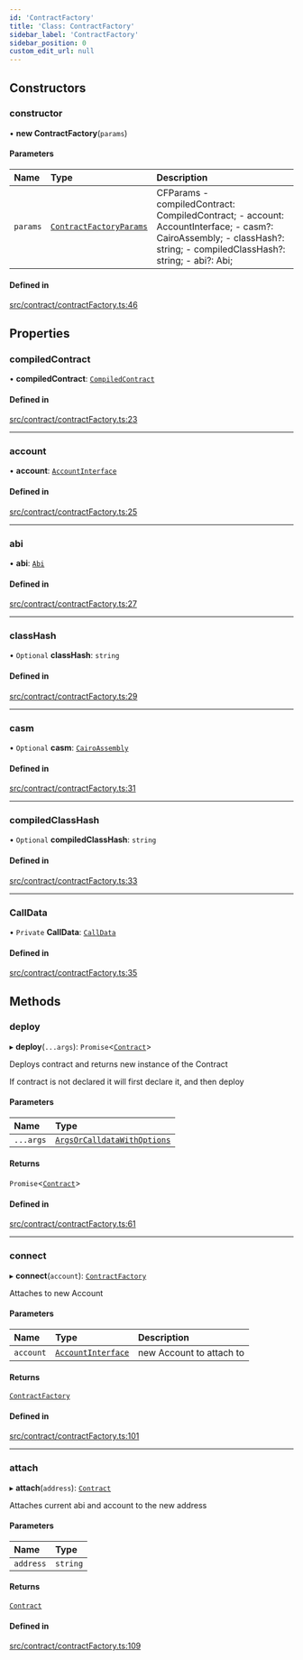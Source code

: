```yaml
---
id: 'ContractFactory'
title: 'Class: ContractFactory'
sidebar_label: 'ContractFactory'
sidebar_position: 0
custom_edit_url: null
---
```


## Constructors

### constructor

• **new ContractFactory**(`params`)

#### Parameters

| Name     | Type                                                           | Description                                                                                                                                                          |
| :------- | :------------------------------------------------------------- | :------------------------------------------------------------------------------------------------------------------------------------------------------------------- |
| `params` | [`ContractFactoryParams`](../modules.md#contractfactoryparams) | CFParams - compiledContract: CompiledContract; - account: AccountInterface; - casm?: CairoAssembly; - classHash?: string; - compiledClassHash?: string; - abi?: Abi; |

#### Defined in

[src/contract/contractFactory.ts:46](https://github.com/starknet-io/starknet.js/blob/v5.24.3/src/contract/contractFactory.ts#L46)

## Properties

### compiledContract

• **compiledContract**: [`CompiledContract`](../namespaces/types.md#compiledcontract)

#### Defined in

[src/contract/contractFactory.ts:23](https://github.com/starknet-io/starknet.js/blob/v5.24.3/src/contract/contractFactory.ts#L23)

---

### account

• **account**: [`AccountInterface`](AccountInterface.md)

#### Defined in

[src/contract/contractFactory.ts:25](https://github.com/starknet-io/starknet.js/blob/v5.24.3/src/contract/contractFactory.ts#L25)

---

### abi

• **abi**: [`Abi`](../namespaces/types.md#abi)

#### Defined in

[src/contract/contractFactory.ts:27](https://github.com/starknet-io/starknet.js/blob/v5.24.3/src/contract/contractFactory.ts#L27)

---

### classHash

• `Optional` **classHash**: `string`

#### Defined in

[src/contract/contractFactory.ts:29](https://github.com/starknet-io/starknet.js/blob/v5.24.3/src/contract/contractFactory.ts#L29)

---

### casm

• `Optional` **casm**: [`CairoAssembly`](../namespaces/types.md#cairoassembly)

#### Defined in

[src/contract/contractFactory.ts:31](https://github.com/starknet-io/starknet.js/blob/v5.24.3/src/contract/contractFactory.ts#L31)

---

### compiledClassHash

• `Optional` **compiledClassHash**: `string`

#### Defined in

[src/contract/contractFactory.ts:33](https://github.com/starknet-io/starknet.js/blob/v5.24.3/src/contract/contractFactory.ts#L33)

---

### CallData

• `Private` **CallData**: [`CallData`](CallData.md)

#### Defined in

[src/contract/contractFactory.ts:35](https://github.com/starknet-io/starknet.js/blob/v5.24.3/src/contract/contractFactory.ts#L35)

## Methods

### deploy

▸ **deploy**(`...args`): `Promise`\<[`Contract`](Contract.md)\>

Deploys contract and returns new instance of the Contract

If contract is not declared it will first declare it, and then deploy

#### Parameters

| Name      | Type                                                                            |
| :-------- | :------------------------------------------------------------------------------ |
| `...args` | [`ArgsOrCalldataWithOptions`](../namespaces/types.md#argsorcalldatawithoptions) |

#### Returns

`Promise`\<[`Contract`](Contract.md)\>

#### Defined in

[src/contract/contractFactory.ts:61](https://github.com/starknet-io/starknet.js/blob/v5.24.3/src/contract/contractFactory.ts#L61)

---

### connect

▸ **connect**(`account`): [`ContractFactory`](ContractFactory.md)

Attaches to new Account

#### Parameters

| Name      | Type                                      | Description              |
| :-------- | :---------------------------------------- | :----------------------- |
| `account` | [`AccountInterface`](AccountInterface.md) | new Account to attach to |

#### Returns

[`ContractFactory`](ContractFactory.md)

#### Defined in

[src/contract/contractFactory.ts:101](https://github.com/starknet-io/starknet.js/blob/v5.24.3/src/contract/contractFactory.ts#L101)

---

### attach

▸ **attach**(`address`): [`Contract`](Contract.md)

Attaches current abi and account to the new address

#### Parameters

| Name      | Type     |
| :-------- | :------- |
| `address` | `string` |

#### Returns

[`Contract`](Contract.md)

#### Defined in

[src/contract/contractFactory.ts:109](https://github.com/starknet-io/starknet.js/blob/v5.24.3/src/contract/contractFactory.ts#L109)
